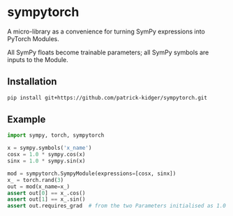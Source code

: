 # sympytorch

A micro-library as a convenience for turning SymPy expressions into PyTorch Modules.

All SymPy floats become trainable parameters; all SymPy symbols are inputs to the Module.

## Installation

```bash
pip install git+https://github.com/patrick-kidger/sympytorch.git
```

## Example

```python
import sympy, torch, sympytorch

x = sympy.symbols('x_name')
cosx = 1.0 * sympy.cos(x)
sinx = 1.0 * sympy.sin(x)

mod = sympytorch.SympyModule(expressions=[cosx, sinx])
x_ = torch.rand(3)
out = mod(x_name=x_)
assert out[0] == x_.cos()
assert out[1] == x_.sin()
assert out.requires_grad  # from the two Parameters initialised as 1.0
```
